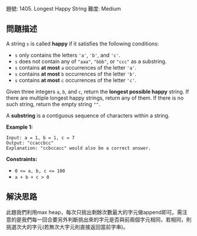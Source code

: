 題號: 1405. Longest Happy String
難度: Medium

## 問題描述
A string `s` is called **happy** if it satisfies the following conditions:

- `s` only contains the letters `'a'`, `'b'`, and `'c'`.
- `s` does not contain any of `"aaa"`, `"bbb"`, or `"ccc"` as a substring.
- `s` contains **at most** `a` occurrences of the letter `'a'`.
- `s` contains **at most** `b` occurrences of the letter `'b'`.
- `s` contains **at most** `c` occurrences of the letter `'c'`.

Given three integers `a`, `b`, and `c`, return the **longest possible happy** string. If there are multiple longest happy strings, return any of them. If there is no such string, return the empty string `""`.

A **substring** is a contiguous sequence of characters within a string.

**Example 1:**
```
Input: a = 1, b = 1, c = 7
Output: "ccaccbcc"
Explanation: "ccbccacc" would also be a correct answer.
```
**Constraints:**

- `0 <= a, b, c <= 100`
- `a + b + c > 0`

## 解決思路
此題我們利用max heap，每次只挑出剩餘次數最大的字元做append即可。需注意的是我們每一回合要另外判斷挑出來的字元是否與前兩個字元相同，若相同，則挑選次大的字元(若無次大字元則直接返回當前字串)。